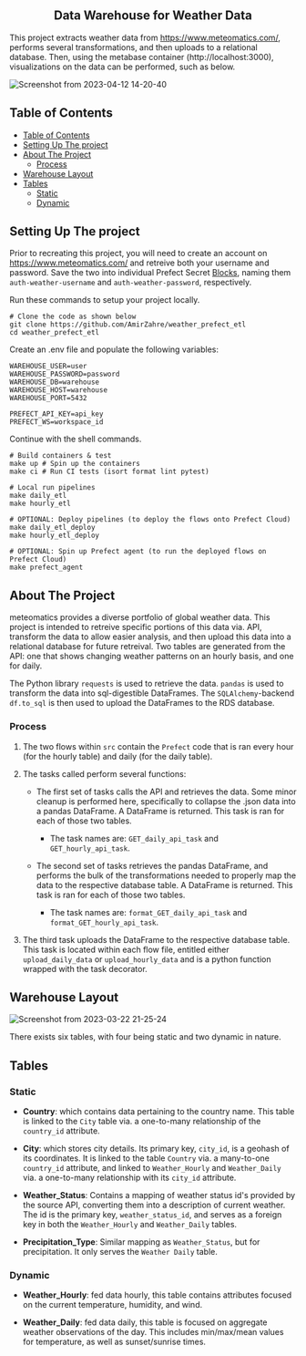 
<br  />

<h2  align="center">Data Warehouse for Weather Data</h3>

  

<p  align="center">

This project extracts weather data from https://www.meteomatics.com/, performs several transformations, and then uploads to a relational database. Then, using the metabase container (http://localhost:3000), visualizations on the data can be performed, such as below.
  
![Screenshot from 2023-04-12 14-20-40](https://user-images.githubusercontent.com/71795488/231575573-9f3c5680-1def-45b3-b1e6-96be5f577302.png)



<!-- TABLE OF CONTENTS -->

## Table of Contents

- [Table of Contents](#table-of-contents)
- [Setting Up The project](#setting-up-the-project)
- [About The Project](#about-the-project)
	- [Process](#process)
- [Warehouse Layout](#warehouse-layout)
- [Tables](#tables)
	- [Static](#static)
	- [Dynamic](#dynamic)

  
<!-- TO START -->
## Setting Up The project
Prior to recreating this project, you will need to create an account on https://www.meteomatics.com/ and retreive both your username and password. Save the two into individual Prefect Secret [Blocks](https://docs.prefect.io/latest/concepts/blocks/), naming them `auth-weather-username` and `auth-weather-password`, respectively.
<br>

Run these commands to setup your project locally.
```shell
# Clone the code as shown below
git clone https://github.com/AmirZahre/weather_prefect_etl
cd weather_prefect_etl
```
Create an .env file and populate the following variables:

```
WAREHOUSE_USER=user
WAREHOUSE_PASSWORD=password
WAREHOUSE_DB=warehouse
WAREHOUSE_HOST=warehouse
WAREHOUSE_PORT=5432

PREFECT_API_KEY=api_key
PREFECT_WS=workspace_id
```

Continue with the shell commands.
```shell
# Build containers & test
make up # Spin up the containers
make ci # Run CI tests (isort format lint pytest)

# Local run pipelines
make daily_etl
make hourly_etl

# OPTIONAL: Deploy pipelines (to deploy the flows onto Prefect Cloud)
make daily_etl_deploy
make hourly_etl_deploy

# OPTIONAL: Spin up Prefect agent (to run the deployed flows on Prefect Cloud)
make prefect_agent
```




<!-- ABOUT THE PROJECT -->

## About The Project

  

meteomatics provides a diverse portfolio of global weather data. This project is intended to retreive specific portions of this data via. API, transform the data to allow easier analysis, and then upload this data into a relational database for future retreival. Two tables are generated from the API: one that shows changing weather patterns on an hourly basis, and one for daily.

  

The Python library `requests` is used to retrieve the data. `pandas` is used to transform the data into sql-digestible DataFrames. The `SQLAlchemy`-backend `df.to_sql` is then used to upload the DataFrames to the RDS database.

  

### Process

  

1. The two flows within `src` contain the `Prefect` code that is ran every hour (for the hourly table) and daily (for the daily table).

2. The tasks called perform several functions:

	* The first set of tasks calls the API and retrieves the data. Some minor cleanup is performed here, specifically to collapse the .json data into a pandas DataFrame. A DataFrame is returned. This task is ran for each of those two tables.
		* The task names are: `GET_daily_api_task` and `GET_hourly_api_task`.

	* The second set of tasks retrieves the pandas DataFrame, and performs the bulk of the transformations needed to properly map the data to the respective database table. A DataFrame is returned. This task is ran for each of those two tables.
		* The task names are: `format_GET_daily_api_task` and `format_GET_hourly_api_task`.

3. The third task uploads the DataFrame to the respective database table. This task is located within each flow file, entitled either `upload_daily_data` or `upload_hourly_data` and is a python function wrapped with the task decorator.

<!-- Warehouse -->

## Warehouse Layout

  

  

![Screenshot from 2023-03-22 21-25-24](https://user-images.githubusercontent.com/71795488/227098906-70565eb2-95d2-4a35-a2c6-ab96d975f0ef.png)

There exists six tables, with four being static and two dynamic in nature.

  

## Tables

### Static

  

*  **Country**: which contains data pertaining to the country name. This table is linked to the `City` table via. a one-to-many relationship of the `country_id` attribute.

  

*  **City**: which stores city details. Its primary key, `city_id`, is a geohash of its coordinates. It is linked to the table `Country` via. a many-to-one `country_id` attribute, and linked to `Weather_Hourly` and `Weather_Daily` via. a one-to-many relationship with its `city_id` attribute.

  

*  **Weather_Status**: Contains a mapping of weather status id's provided by the source API, converting them into a description of current weather. The id is the primary key, `weather_status_id`, and serves as a foreign key in both the `Weather_Hourly` and `Weather_Daily` tables.

  

*  **Precipitation_Type**: Similar mapping as `Weather_Status`, but for precipitation. It only serves the `Weather Daily` table.

  
  

### Dynamic

  

*  **Weather_Hourly**: fed data hourly, this table contains attributes focused on the current temperature, humidity, and wind.

  

*  **Weather_Daily**: fed data daily, this table is focused on aggregate weather observations of the day. This includes min/max/mean values for temperature, as well as sunset/sunrise times.
